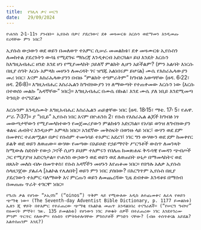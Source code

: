 ```yaml
---
title:  የገሊላ ቃና ሠርግ
date:   29/09/2024
---
```


`ዮሐንስ 2፡1-11ን ያንብቡ። ኢየሱስ በቃና ያደረገውና ደቀ መዛሙርቱ እርሱን ወደማመን እንዲመጡ የረዳቸው ምን ነበር?`

ኢየሱስ ውኃውን ወደ ወይን በመለወጥ ተአምር ሲሠራ መመልከቱ፣ ደቀ መዛሙርቱ ኢየሱስን ለመከተል ያደረጉትን ውሳኔ የሚደግፍ ማስረጃ እንዲቀርብ አድርጓል። ይህ እንዴት እርሱን ከእግዚአብሔር ዘንድ እንደ ሆነ የሚያመላክት ኃይለኛ ምልክት ሊሆን አይችልም? (ምን አልባት እነርሱ በዚያ ሰዓት እርሱ አምላክ መሆኑን ለመረዳት ገና ዝግጁ አልነበሩም ይሆናል) ሙሴ የእስራኤላውያን መሪ ነበር፣ እናም እስራኤላውያንን በብዙ “ምልክት ተዓምራትም” ከግብፅ አወጣቸው (ዘዳ. 6፡22፣ ዘዳ. 26፡8)። እግዚአብሔር እስራኤልን ከግብፃውያን ነፃ ለማውጣት የተጠቀመው እርሱን ነው (እርሱ በተወሰነ መልኩ “አዳኛቸው” ነበር)። እግዚአብሔር በሙሴ በኩል፣ እንደ ሙሴ ያለ ነቢይ እንደሚመጣ ትንቢት ተናግሯል።

እርሱንም እንዲሰሙት እግዚአብሔር እስራኤልን ጠይቋቸው ነበር (ዘዳ. 18፡15፣ ማቴ. 17፡ 5፣ የሐዋ. ሥራ 7፡37)። ያ “ነቢይ” ኢየሱስ ነበር እናም በዮሐንስ 2፣ የሱስ የእስራኤል ልጆች ከግብፅ ነፃ መውጣታቸውን የሚያመላክተውን የመጀመሪያውን ምልክቱን አድርጓል። የአባይ ወንዝ ለግብፃውያን ቁልፍ ሐብትና እንዲሁም አምላክ ነበር። አንደኛው መቅሰፍት በወንዙ ላይ ነበር፤ ውሃን ወደ ደም በመቀየር ተፈጽሟል። በቃና የሱስም ተመሳሳይ ተአምር አደረገ፤ ነገር ግን ውሃውን ወደ ደም ከመቀየር ይልቅ ወደ ወይን ለወጠው። ውሃው የመጣው በአይሁድ የኃይማኖት ሥርዓቶች ውስጥ ለመንጻት ከሚውሉ ስድስት የውኃ ጋኖች ሲሆን ይህም ተአምሩን የበለጠ ከመጽሐፍ ቅዱሳዊ የመዳን ጭብጦች ጋር የሚያያዝ አድርጎታል። ዮሐንስ ውኃውን ወደ ወይን ወደ ለወጠበት ሁኔታ በማመላከትና ወደ ዘጸአት መለስ ብሎ በመጥቀስ፣ የሱስ አዳኛችን መሆኑን እየጠቆመ ነበር። የበዓሉ አለቃ ኢየሱስ ስላዘጋጀው ያልፈላ [አልኮል የሌለበት] ወይን ምን ነበር ያሰበው? በእርግጥም ኢየሱስ በዚያ ያደረገውን ተአምር ባለማወቅ እና ምርጡን ወይን ለመጨረሻው ጊዜ ደብቀው እንዳቆዩ በማሰብ በመጠጡ ጥራት ተገርሞ ነበር።

`የግሪክ ቃል የሆነው “ኦኢኖስ” (“oinos”) ጥቅም ላይ የሚውለው አዲስ ለተጨመቀና ለፈላ የወይን ጭማቂ ነው። (The Seventh-day Adventist Bible Dictionary, p. 1177 ይመልከቱ) ኤለን ጂ ዋይት በተአምር የተፈጠረው ጭማቂ የአልኮል መጠጥ እንዳልነበረ ተናግራለች። (“የሠርግ ግብዣ” የዘመናት ምኞት፣ ገጽ. 135 ይመልከቱ) የሆነውን ነገር ያወቁት ሰዎች በተፈጠረው ነገር እንደተገረሙ ምንም ጥርጥር የለውም። የሱስን የምትከተሉባቸው ምክንያቶች ምንድን ናቸው? (ብዙ ተሰጥቶናል አይደል? አልተሰጠንም እንዴ?)`